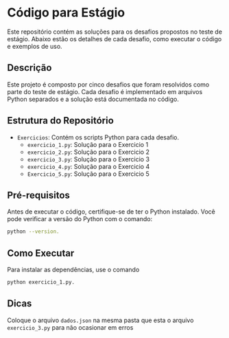 # Código para Estágio
Este repositório contém as soluções para os desafios propostos no teste de estágio. Abaixo estão os detalhes de cada desafio, como executar o código e exemplos de uso.

## Descrição

Este projeto é composto por cinco desafios que foram resolvidos como parte do teste de estágio. Cada desafio é implementado em arquivos Python separados e a solução está documentada no código.

## Estrutura do Repositório

- `Exercicios`: Contém os scripts Python para cada desafio.
  - `exercicio_1.py`: Solução para o Exercicio 1
  - `exercicio_2.py`: Solução para o Exercicio 2
  - `exercicio_3.py`: Solução para o Exercicio 3
  - `exercicio_4.py`: Solução para o Exercicio 4
  - `Exercicio_5.py`: Solução para o Exercicio 5

## Pré-requisitos
Antes de executar o código, certifique-se de ter o Python instalado. Você pode verificar a versão do Python com o comando: 
```bash
python --version.
```

## Como Executar
Para instalar as dependências, use o comando 
```bash
python exercicio_1.py.
```

## Dicas
Coloque o arquivo `dados.json` na mesma pasta que esta o arquivo `exercicio_3.py` para não ocasionar em erros
